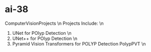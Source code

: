 # ai-38
ComputerVisionProjects \n
Projects Include: \n
1. UNet for POlyp Detection \n
2. UNet++ for POlyp Detection \n
3. Pyramid Vision Transformers for POLYP Detection PolypPVT \n
